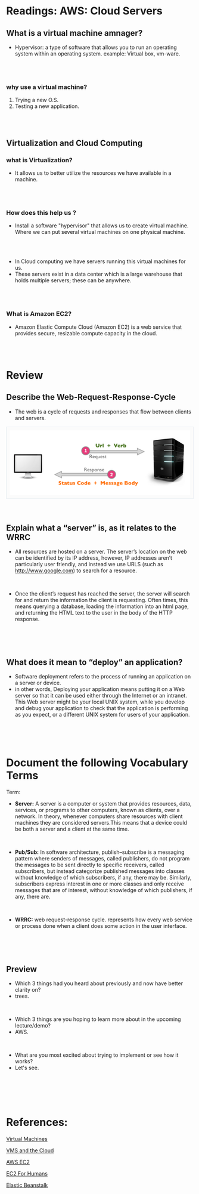 # Readings: AWS: Cloud Servers

## What is a virtual machine amnager?
- Hypervisor: a type of software that allows you to run an operating system within an operating system. example: Virtual box, vm-ware.
<br/>
<br/>


### why use a virtual machine?
1. Trying a new O.S.
2. Testing a new application.
<br/>
<br/>

## Virtualization and Cloud Computing

### what is Virtualization?
- It allows us to better utilize the resources we have available in a machine.
<br/>
<br/>

### How does this help us ?

- Install a software "hypervisor" that allows us to create virtual machine. Where we can put several virtual machines on one physical machine.
<br/>
<br/>

- In Cloud computing we have servers running this virtual machines for us.
- These servers exist in a data center which is a large warehouse that holds multiple servers; these can be anywhere.
<br/>
<br/>

### What is Amazon EC2?
- Amazon Elastic Compute Cloud (Amazon EC2) is a web service that provides secure, resizable compute capacity in the cloud.

<br/>
<br/>


# Review

## Describe the Web-Request-Response-Cycle
- The web is a cycle of requests and responses that flow between clients and servers.

![](../images/1_bx2bWzqeKCBndthiLGMK5g.png)

<br/>

## Explain what a “server” is, as it relates to the WRRC
- All resources are hosted on a server. The server’s location on the web can be identified by its IP address, however, IP addresses aren’t particularly user friendly, and instead we use URLS (such as http://www.google.com) to search for a resource.
<br/>

- Once the client’s request has reached the server, the server will search for and return the information the client is requesting. Often times, this means querying a database, loading the information into an html page, and returning the HTML text to the user in the body of the HTTP response.
<br/>
<br/>
<br/>

## What does it mean to “deploy” an application?
- Software deployment refers to the process of running an application on a server or device.
- in other words, Deploying your application means putting it on a Web server so that it can be used either through the Internet or an intranet. This Web server might be your local UNIX system, while you develop and debug your application to check that the application is performing as you expect, or a different UNIX system for users of your application.


<br/>
<br/>
<br/>


# Document the following Vocabulary Terms
Term:
- **Server:**  A server is a computer or system that provides resources, data, services, or programs to other computers, known as clients, over a network. In theory, whenever computers share resources with client machines they are considered servers.This means that a device could be both a server and a client at the same time.
<br/>


- **Pub/Sub:**  In software architecture, publish–subscribe is a messaging pattern where senders of messages, called publishers, do not program the messages to be sent directly to specific receivers, called subscribers, but instead categorize published messages into classes without knowledge of which subscribers, if any, there may be. Similarly, subscribers express interest in one or more classes and only receive messages that are of interest, without knowledge of which publishers, if any, there are.
<br/>


- **WRRC:**  web request-response cycle. represents how every web service or process done when a client does some action in the user interface.
<br/>
<br/>
<br/>

## Preview
- Which 3 things had you heard about previously and now have better clarity on?
- trees.
<br/>

- Which 3 things are you hoping to learn more about in the upcoming lecture/demo?
- AWS.
<br/>


- What are you most excited about trying to implement or see how it works?
- Let's see.
<br/>
<br/>
<br/>
<br/>

# References:
[Virtual Machines ](https://www.youtube.com/watch?v=yIVXjl4SwVo)

[VMS and the Cloud ](https://www.youtube.com/watch?v=l0DfHUWMjsU)

[AWS EC2](https://aws.amazon.com/ec2/)

[EC2 For Humans](https://www.youtube.com/watch?v=lZMkgOMYYIg)

[Elastic Beanstalk](https://www.youtube.com/watch?v=SrwxAScdyT0)